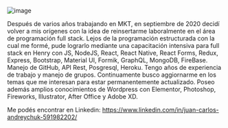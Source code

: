 ![image](https://user-images.githubusercontent.com/70403449/113774766-169a4280-96fe-11eb-9a58-bd9f4d85d173.png)

Después de varios años trabajando en MKT, en septiembre de 2020 decidí
volver a mis orígenes con la idea de reinsertarme laboralmente en el área de
programación full stack. Lejos de la programación estructurada con la cual me
formé, pude lograrlo mediante una capacitación intensiva para full stack en
Henry con JS, NodeJS, React, React Native, React Forms, Redux, Express, Bootstrap, Material UI, Formik, GraphQL, MongoDB, FireBase.
Manejo de GitHub, API Rest, Posgresql, Heroku.
Tengo años de experiencia de trabajo y manejo de grupos.
Continuamente busco aggiornarme en los temas que me interesan para
estar permanentemente actualizado.
Poseo además amplios conocimientos de Wordpress con Elementor, Photoshop, Fireworks, Illustrator, After Office y Adobe XD.

Me podés encontrar en
Linkedin: https://www.linkedin.com/in/juan-carlos-andreychuk-591982202/
